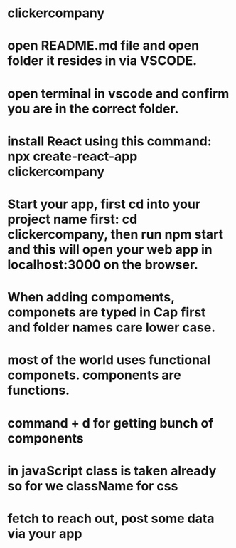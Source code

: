 # clickercompany
# open README.md file and open folder it resides in via VSCODE.
# open terminal in vscode and confirm you are in the correct folder.
# install React using this command: npx create-react-app clickercompany
# Start your app, first cd into your project name first: cd clickercompany, then run npm start and this will open your web app in localhost:3000 on the browser.
# When adding compoments, componets are typed in Cap first and folder names care lower case.
# most of the world uses functional componets. components are functions.
# command + d for getting bunch of components
# in javaScript class is taken already so for we className for css
# fetch to reach out, post some data via your app